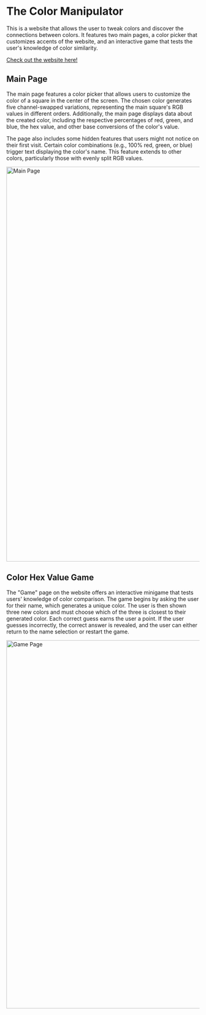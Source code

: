 # The Color Manipulator
This is a website that allows the user to tweak colors and discover the connections between colors. It features two main pages, a color picker that customizes accents of the website, and an interactive game that tests the user's knowledge of color similarity.

<a href="https://lukebarcenas.github.io/Color-Manipulator-Website/" target="_blank">Check out the website here!</a>

## Main Page
The main page features a color picker that allows users to customize the color of a square in the center of the screen. The chosen color generates five channel-swapped variations, representing the main square's RGB values in different orders. Additionally, the main page displays data about the created color, including the respective percentages of red, green, and blue, the hex value, and other base conversions of the color's value.

The page also includes some hidden features that users might not notice on their first visit. Certain color combinations (e.g., 100% red, green, or blue) trigger text displaying the color's name. This feature extends to other colors, particularly those with evenly split RGB values.

<img width="1028" alt="Main Page" src="https://github.com/LukeBarcenas/Color-Manipulator-Website/assets/95048927/4f9c5027-5250-4325-9fa1-2cfe3e675199">

## Color Hex Value Game
The "Game" page on the website offers an interactive minigame that tests users' knowledge of color comparison. The game begins by asking the user for their name, which generates a unique color. The user is then shown three new colors and must choose which of the three is closest to their generated color. Each correct guess earns the user a point. If the user guesses incorrectly, the correct answer is revealed, and the user can either return to the name selection or restart the game.

<img width="959" alt="Game Page" src="https://github.com/LukeBarcenas/Color-Manipulator-Website/assets/95048927/0975540f-293f-4b84-999f-851a0ef29bf9">
